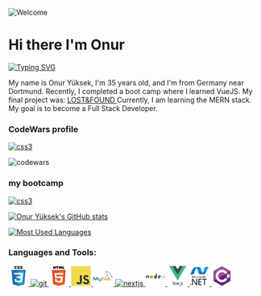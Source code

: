 ![Welcome](https://i.pinimg.com/originals/5f/08/50/5f08505655b858d52ea4ef07a6fa58d5.gif)

# Hi there I'm Onur

[![Typing SVG](https://readme-typing-svg.demolab.com?font=Fira+Code&weight=800&duration=4000&pause=1000&center=true&width=435&lines=+nice+that+you've+found+your+way+here)](https://git.io/typing-svg)

<p>
My name is Onur Yüksek, I'm 35 years old, and I'm from Germany near Dortmund. Recently, I completed a boot camp where I learned VueJS.
My final project was: <a href="https://cbe-lostandfound.netlify.app/" target="_blank" rel="noreferrer"> LOST&FOUND </a>
Currently, I am learning the MERN stack.
My goal is to become a Full Stack Developer.
</p>

<h3 align="left">CodeWars profile</h3>
<p align="left">
  <a href="https://www.codewars.com/users/yueksek-onur" target="_blank" rel="noreferrer">
    <img src="https://www.codewars.com/packs/assets/logo.f607a0fb.svg" alt="css3" width="40" height="40" />
  </a>
</p>

![codewars](https://www.codewars.com/users/yueksek-onur/badges/large)

<h3 align="left">my bootcamp</h3>
<p align="left">
  <a href="https://www.coding-bootcamps.eu/" target="_blank" rel="noreferrer">
    <img src="https://image.jimcdn.com/app/cms/image/transf/dimension=115x10000:format=png/path/s0bc1816f4b388266/image/i2c7016bab2e2fa88/version/1647271231/image.png" alt="css3" width="40" height="40" />
  </a>
</p>

[![Onur Yüksek's GitHub stats](https://github-readme-stats.vercel.app/api?username=yueksek-onur)](https://github-readme-stats.vercel.app/api?username=yueksek-onur)

[![Most Used Languages](https://github-readme-stats.vercel.app/api/top-langs/?username=yueksek-onur&layout=compact)](https://github-readme-stats.vercel.app/api/top-langs/?username=yueksek-onur&layout=compact)

<h3 align="left">Languages and Tools:</h3>
<p align="left">
  <a href="https://www.w3schools.com/css/" target="_blank" rel="noreferrer">
    <img src="https://raw.githubusercontent.com/devicons/devicon/master/icons/css3/css3-original-wordmark.svg" alt="css3" width="40" height="40" />
  </a>
  <a href="https://git-scm.com/" target="_blank" rel="noreferrer">
    <img src="https://www.vectorlogo.zone/logos/git-scm/git-scm-icon.svg" alt="git" width="40" height="40" />
  </a>
  <a href="https://www.w3.org/html/" target="_blank" rel="noreferrer">
    <img src="https://raw.githubusercontent.com/devicons/devicon/master/icons/html5/html5-original-wordmark.svg" alt="html5" width="40" height="40" />
  </a>
  <a href="https://developer.mozilla.org/en-US/docs/Web/JavaScript" target="_blank" rel="noreferrer">
    <img src="https://raw.githubusercontent.com/devicons/devicon/master/icons/javascript/javascript-original.svg" alt="javascript" width="40" height="40" />
  </a>
  <a href="https://www.mysql.com/" target="_blank" rel="noreferrer">
    <img src="https://raw.githubusercontent.com/devicons/devicon/master/icons/mysql/mysql-original-wordmark.svg" alt="mysql" width="40" height="40" />
  </a>
  <a href="https://nextjs.org/" target="_blank" rel="noreferrer">
    <img src="https://cdn.worldvectorlogo.com/logos/nextjs-2.svg" alt="nextjs" width="40" height="40" />
  </a>
  <a href="https://nodejs.org" target="_blank" rel="noreferrer">
    <img src="https://raw.githubusercontent.com/devicons/devicon/master/icons/nodejs/nodejs-original-wordmark.svg" alt="nodejs" width="40" height="40" />
  </a>
  <a href="https://vuejs.org/" target="_blank" rel="noreferrer">
    <img src="https://raw.githubusercontent.com/devicons/devicon/master/icons/vuejs/vuejs-original-wordmark.svg" alt="vuejs" width="40" height="40" />
  </a>
    <a href="https://learn.microsoft.com/en-us/dotnet/" target="_blank" rel="noreferrer">
    <img src="https://raw.githubusercontent.com/devicons/devicon/1119b9f84c0290e0f0b38982099a2bd027a48bf1/icons/dot-net/dot-net-original-wordmark.svg" alt="vuejs" width="40" height="40" />
  </a>
      <a href="https://learn.microsoft.com/en-us/dotnet/csharp/" target="_blank" rel="noreferrer">
    <img src="https://raw.githubusercontent.com/devicons/devicon/1119b9f84c0290e0f0b38982099a2bd027a48bf1/icons/csharp/csharp-original.svg" alt="vuejs" width="40" height="40" />
  </a>
</p>
